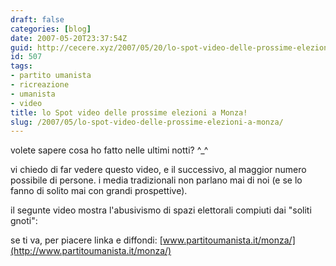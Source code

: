 ```yaml
---
draft: false
categories: [blog]
date: 2007-05-20T23:37:54Z
guid: http://cecere.xyz/2007/05/20/lo-spot-video-delle-prossime-elezioni-a-monza/
id: 507
tags:
- partito umanista
- ricreazione
- umanista
- video
title: lo Spot video delle prossime elezioni a Monza!
slug: /2007/05/lo-spot-video-delle-prossime-elezioni-a-monza/
---
```


volete sapere cosa ho fatto nelle ultimi notti? ^_^

vi chiedo di far vedere questo video, e il successivo, al maggior numero possibile di persone. i media tradizionali non parlano mai di noi (e se lo fanno di solito mai con grandi prospettive).

il segunte video mostra l'abusivismo di spazi elettorali compiuti dai "soliti gnoti":

se ti va, per piacere linka e diffondi: [www.partitoumanista.it/monza/](http://www.partitoumanista.it/monza/)